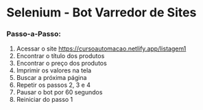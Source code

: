 # Selenium - Bot Varredor de Sites


### Passo-a-Passo:


1. Acessar o site https://cursoautomacao.netlify.app/listagem1
1. Encontrar o título dos produtos
1. Encontrar o preço dos produtos
1. Imprimir os valores na tela
1. Buscar a próxima página
1. Repetir os passos 2, 3 e 4
1. Pausar o bot por 60 segundos
1. Reiniciar do passo 1